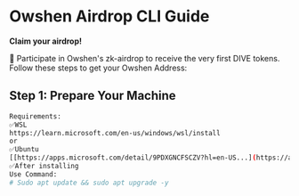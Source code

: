 # Owshen Airdrop CLI Guide

**Claim your airdrop!**

🚀 Participate in Owshen's zk-airdrop to receive the very first DIVE tokens. Follow these steps to get your Owshen Address:

## Step 1: Prepare Your Machine

```bash
Requirements:
✅WSL
https://learn.microsoft.com/en-us/windows/wsl/install
or
✅Ubuntu
[[https://apps.microsoft.com/detail/9PDXGNCFSCZV?hl=en-US...](https://apps.microsoft.com/detail/9PDXGNCFSCZV?hl=en-US&gl=US&fbclid=IwAR3NpkETDLUI9EqO3TkgWPKwR5g0Ht6A8gdmgAU4Sgs3F424F5PZ7_5Bskc)https://apps.microsoft.com/detail/9PDXGNCFSCZV?hl=en-US&gl=US&fbclid=IwAR3NpkETDLUI9EqO3TkgWPKwR5g0Ht6A8gdmgAU4Sgs3F424F5PZ7_5Bskc](https://apps.microsoft.com/detail/9PDXGNCFSCZV?hl=en-US&gl=US&fbclid=IwAR3NpkETDLUI9EqO3TkgWPKwR5g0Ht6A8gdmgAU4Sgs3F424F5PZ7_5Bskc)
✅After installing 
Use Command:
# Sudo apt update && sudo apt upgrade -y
